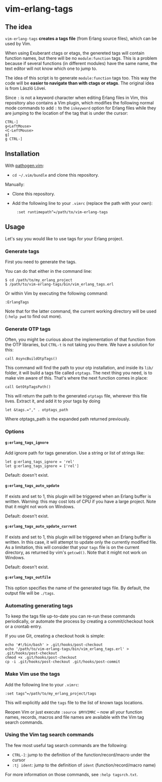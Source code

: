 vim-erlang-tags
===============

The idea
--------

`vim-erlang-tags` **creates a tags file** (from Erlang source files), which can
be used by Vim.

When using Exuberant ctags or etags, the genereted tags will contain function
names, but there will be no `module:function` tags. This is a problem
because if several functions (in different modules) have the same name, the
text editor will not know which one to jump to.

The idea of this script is to generate `module:function` tags too. This way the
code will be **easier to navigate than with ctags or etags**. The original idea
is from László Lövei.

Since `:` is not a keyword character when editing Erlang files in Vim, this
repository also contains a Vim plugin, which modifies the following normal mode
commands to add `:` to the `iskeyword` option for Erlang files while they are
jumping to the location of the tag that is under the cursor:

    CTRL-]
    g<LeftMouse>
    <C-LeftMouse>
    g]
    g CTRL-]

Installation
------------

With [pathogen.vim](https://github.com/tpope/vim-pathogen):

- `cd ~/.vim/bundle` and clone this repository.

Manually:

- Clone this repository.
- Add the following line to your `.vimrc` (replace the path with your own):

        :set runtimepath^=/path/to/vim-erlang-tags

Usage
-----

Let's say you would like to use tags for your Erlang project.

### Generate tags

First you need to generate the tags.

You can do that either in the command line:

    $ cd /path/to/my_erlang_project
    $ /path/to/vim-erlang-tags/bin/vim_erlang_tags.erl

Or within Vim by executing the following command:

    :ErlangTags

Note that for the latter command, the current working directory will be used
(`:help pwd` to find out more).

### Generate OTP tags

Often, you might be curious about the implementation of that function from the
OTP libraries, but `CTRL-t` is not taking you there. We have a solution for
this:

    call AsyncBuildOtpTags()

This command will find the path to your otp installation, and inside its `lib/`
folder, it will build a tags file called `otptags`. The next thing you need, is
to make vim aware of this. That's where the next function comes in place:

    call GetOtpTagsPath()

This will return the path to the generated `otptags` file, wherever this file
lives. Extract it, and add it to your tags by doing

    let &tags.="," . otptags_path

Where otptags\_path is the expanded path returned previously.

### Options

#### `g:erlang_tags_ignore`

Add ignore path for tags generation. Use a string or list of strings like:

    let g:erlang_tags_ignore = 'rel'
    let g:erlang_tags_ignore = ['rel']

Default: doesn't exist.

#### `g:erlang_tags_auto_update`

If exists and set to 1, this plugin will be triggered when an Erlang buffer is
written. Warning: this may cost lots of CPU if you have a large project. Note
that it might not work on Windows.

Default: doesn't exist.

#### `g:erlang_tags_auto_update_current`

If exists and set to 1, this plugin will be triggered when an Erlang buffer is
written. In this case, it will attempt to update only the currently modified
file. As a limitation, this will consider that your `tags` file is on the
current directory, as returned by vim's `getcwd()`.
Note that it might not work on Windows.

Default: doesn't exist.

#### `g:erlang_tags_outfile`

This option specifies the name of the generated tags file. By default, the
output file will be `./tags`.

### Automating generating tags

To keep the tags file up-to-date you can re-run these commands periodically, or
automate the process by creating a commit/checkout hook or a crontab entry.

If you use Git, creating a checkout hook is simple:

    echo '#!/bin/bash' > .git/hooks/post-checkout
    echo '/path/to/vim-erlang-tags/bin/vim_erlang_tags.erl' > .git/hooks/post-checkout
    chmod +x .git/hooks/post-checkout
    cp -i .git/hooks/post-checkout .git/hooks/post-commit

### Make Vim use the tags

Add the following line to your `.vimrc`:

    :set tags^=/path/to/my_erlang_project/tags

This will explicitly add the `tags` file to the list of known tags locations.

Reopen Vim or just execute `:source $MYVIMRC` – now all your function names,
records, macros and file names are available with the Vim tag search commands.

### Using the Vim tag search commands

The few most useful tag search commands are the following:

- `CTRL-]`: jump to the definition of the function/record/macro under the cursor
- `:tj ident`: jump to the definition of `ident` (function/record/macro name)

For more information on those commands, see `:help tagsrch.txt`.

